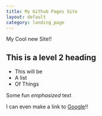 ```yaml
---
title: My Github Pages Site
layout: default
category: landing_page
---
```

My Cool new Site!!

## This is a level 2 heading

* This will be
* A list
* Of Things

Some fun _emphasized_ text

I can even make a link to [Google](google.com)!!
